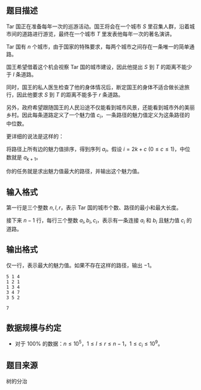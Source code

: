 ## 题目描述

Tar 国正在准备每年一次的巡游活动。国王将会在一个城市 $S$ 里召集人群，沿着城市间的道路进行游览，最终在一个城市 $T$ 里发表他每年一次的著名演讲。

Tar 国有 $n$ 个城市，由于国家的特殊要求，每两个城市之间存在一条唯一的简单通路。

国王希望借着这个机会视察 Tar 国的城市建设，因此他提出 $S$ 到 $T$ 的距离不能少于 $l$ 条道路。

同时，国王的私人医生检查了他的身体情况后，断定国王的身体不适合做长途旅行，因此他要求 $S$ 到 $T$ 的距离不能多于 $r$ 条道路。

另外，政府希望跟随国王的人民沿途不仅能看到城市风景，还能看到城市外的美丽乡村。因此每条道路定义了一个魅力值 $c_i$，一条路径的魅力值定义为这条路径的中位数。

更详细的说法是这样的：

将路径上所有边的魅力值排序，得到序列 ${a_i}$。假设 $i=2k+c\ (0 \leq c \leq 1)$，中位数就是 $a_{k+1}$。

你的任务就是求出魅力值最大的路径，并输出这个魅力值。

## 输入格式

第一行是三个整数 $n,l,r$，表示 Tar 国的城市个数、路径的最小和最大长度。

接下来 $n-1$ 行，每行三个整数 $a_i,b_i,c_i$，表示有一条连接 $a_i$ 和 $b_i$ 且魅力值 $c_i$ 的道路。

## 输出格式

仅一行，表示最大的魅力值。如果不存在这样的路径，输出 $-1$。

```input1
5 1 4
1 2 1
1 3 4
3 4 7
3 5 2
```

```output1
7
```

## 数据规模与约定

* 对于 $100\%$ 的数据：$n \leq 10^5$，$1 \leq l \leq r \leq n-1$，$1 \leq c_i \leq 10^9$。

## 题目来源

树的分治